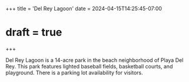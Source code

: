 +++
title = 'Del Rey Lagoon'
date = 2024-04-15T14:25:45-07:00
# draft = true
+++

Del Rey Lagoon is a 14-acre park in the beach neighborhood of Playa Del Rey. This park features lighted baseball fields, basketball courts, and playground. There is a parking lot availability for visitors.